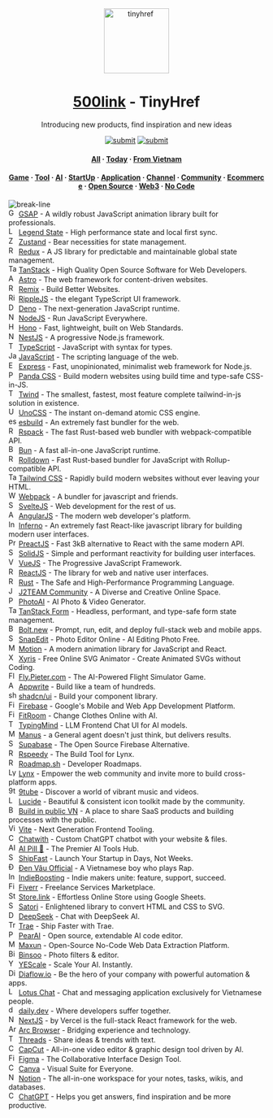 <div align="center"><a target="_blank" href="https://tinyhref.com"><img src="https://i.imgur.com/cY13Vvb.png" height="128" alt="tinyhref"/></a></div>
<h1 align="center"><a target="_blank" href="https://tinyhref.com">500link</a> - TinyHref</h1>
<p align="center">Introducing new products, find inspiration and new ideas</p>

<div align="center"><a target="_blank" href="https://tinyhref.com/submit"><img src="https://img.shields.io/badge/Submit-c32769.svg?style=flat" alt="submit"/></a>
<a target="_blank" href="https://x.com/intent/follow?screen_name=tinyhref"><img src="https://img.shields.io/twitter/follow/tinyhref" alt="submit"/></a></div>

<h4 align="center"><a target="_blank" href="https://tinyhref.com/launch/all">All</a> · <a target="_blank" href="https://tinyhref.com/launch/today">Today</a> · <a target="_blank" href="https://tinyhref.com/launch/vietnam">From Vietnam</a></h4>

<h4 align="center"><a target="_blank" href="https://tinyhref.com/launch/game">Game</a> · <a target="_blank" href="https://tinyhref.com/launch/tool">Tool</a> · <a target="_blank" href="https://tinyhref.com/launch/ai">AI</a> · <a target="_blank" href="https://tinyhref.com/launch/startup">StartUp</a> · <a target="_blank" href="https://tinyhref.com/launch/application">Application</a> · <a target="_blank" href="https://tinyhref.com/launch/channel">Channel</a> · <a target="_blank" href="https://tinyhref.com/launch/community">Community</a> · <a target="_blank" href="https://tinyhref.com/launch/ecommerce">Ecommerce</a> · <a target="_blank" href="https://tinyhref.com/launch/open-source">Open Source</a> · <a target="_blank" href="https://tinyhref.com/launch/web3">Web3</a> · <a target="_blank" href="https://tinyhref.com/launch/no-code">No Code</a></h4>

<img src="https://i.imgur.com/waxVImv.png" alt="break-line"/>

<div><img width="16" src="https://esm.sh/public-cdn@1.1.84219-1759047383343/gsap-logo.png" alt="GSAP"/> <a target="_blank" href="https://tinyhref.com/gsap">GSAP</a> - A wildly robust JavaScript animation library built for professionals.</div>
<div><img width="16" src="https://esm.sh/public-cdn-vn@1.1.42177-1759044019682/legend-logo.png" alt="Legend State"/> <a target="_blank" href="https://tinyhref.com/legend-state">Legend State</a> - High performance state and local first sync.</div>
<div><img width="16" src="https://esm.sh/cdn-free-hn@1.1.47194-1757755464997/zustand-logo.png" alt="Zustand"/> <a target="_blank" href="https://tinyhref.com/zustand">Zustand</a> - Bear necessities for state management.</div>
<div><img width="16" src="https://esm.sh/link-cdn-free-vi@1.1.72133-1757754682843/redux-logo.png" alt="Redux"/> <a target="_blank" href="https://tinyhref.com/redux">Redux</a> - A JS library for predictable and maintainable global state management.</div>
<div><img width="16" src="https://esm.sh/link-cdn-free@1.1.26653-1757752209808/tanstack-logo.png" alt="TanStack"/> <a target="_blank" href="https://tinyhref.com/tanstack">TanStack</a> - High Quality Open Source Software for Web Developers.</div>
<div><img width="16" src="https://esm.sh/public-cdn-vi@1.1.15749-1757750597966/astro-logo.png" alt="Astro"/> <a target="_blank" href="https://tinyhref.com/astro">Astro</a> - The web framework for content-driven websites.</div>
<div><img width="16" src="https://esm.sh/file-cdn-free-hn@1.1.73376-1757749797421/remix-logo.png" alt="Remix"/> <a target="_blank" href="https://tinyhref.com/remix">Remix</a> - Build Better Websites.</div>
<div><img width="16" src="https://esm.sh/file-cdn-free@1.1.12515-1757689309139/ripple-logo.jpg" alt="RippleJS"/> <a target="_blank" href="https://tinyhref.com/ripple">RippleJS</a> - the elegant TypeScript UI framework.</div>
<div><img width="16" src="https://esm.sh/public-cdn@1.1.51396-1757432016494/deno-logo.svg" alt="Deno"/> <a target="_blank" href="https://tinyhref.com/deno">Deno</a> - The next-generation JavaScript runtime.</div>
<div><img width="16" src="https://esm.sh/public-cdn-dn@1.1.29718-1757427837670/nodejs-logo.png" alt="NodeJS"/> <a target="_blank" href="https://tinyhref.com/nodejs">NodeJS</a> - Run JavaScript Everywhere.</div>
<div><img width="16" src="https://esm.sh/cdn-free-hn@1.1.73573-1757423408553/hono-logo.svg" alt="Hono"/> <a target="_blank" href="https://tinyhref.com/hono">Hono</a> - Fast, lightweight, built on Web Standards.</div>
<div><img width="16" src="https://esm.sh/link-cdn-free-vn@1.1.28799-1757422438131/nestjs-logo.svg" alt="NestJS"/> <a target="_blank" href="https://tinyhref.com/nestjs">NestJS</a> - A progressive Node.js framework.</div>
<div><img width="16" src="https://esm.sh/file-public-cdn@1.1.55921-1757309178575/typescript-logo.png" alt="TypeScript"/> <a target="_blank" href="https://tinyhref.com/typescript">TypeScript</a> - JavaScript with syntax for types.</div>
<div><img width="16" src="https://esm.sh/link-cdn-free-hn@1.1.26243-1757308495914/javascript-logo.png" alt="JavaScript"/> <a target="_blank" href="https://tinyhref.com/javascript">JavaScript</a> - The scripting language of the web.</div>
<div><img width="16" src="https://esm.sh/link-public-cdn-vn@1.1.77156-1757379423551/express-logo.png" alt="Express"/> <a target="_blank" href="https://tinyhref.com/express">Express</a> - Fast, unopinionated, minimalist web framework for Node.js.</div>
<div><img width="16" src="https://esm.sh/public-cdn@1.1.91275-1757262375218/panda-css-logo.png" alt="Panda CSS"/> <a target="_blank" href="https://tinyhref.com/panda-css">Panda CSS</a> - Build modern websites using build time and type-safe CSS-in-JS.</div>
<div><img width="16" src="https://esm.sh/cdn-free-vn@1.1.76627-1757261433231/twind-logo-animated.svg" alt="Twind"/> <a target="_blank" href="https://tinyhref.com/twind">Twind</a> - The smallest, fastest, most feature complete tailwind-in-js solution in existence.</div>
<div><img width="16" src="https://esm.sh/cdn-free-dn@1.1.92962-1757260509210/unocss-logo.svg" alt="UnoCSS"/> <a target="_blank" href="https://tinyhref.com/unocss">UnoCSS</a> - The instant on-demand atomic CSS engine.</div>
<div><img width="16" src="https://esm.sh/public-cdn-vi@1.1.77929-1757259051732/esbuild-logo.svg" alt="esbuild"/> <a target="_blank" href="https://tinyhref.com/esbuild">esbuild</a> - An extremely fast bundler for the web.</div>
<div><img width="16" src="https://esm.sh/link-cdn-free-vi@1.1.39372-1757258408247/rspack-logo.png" alt="Rspack"/> <a target="_blank" href="https://tinyhref.com/rspack">Rspack</a> - The fast Rust-based web bundler with webpack-compatible API.</div>
<div><img width="16" src="https://esm.sh/link-public-cdn-hcm@1.1.91753-1757256927226/bun-logo.png" alt="Bun"/> <a target="_blank" href="https://tinyhref.com/bun">Bun</a> - A fast all-in-one JavaScript runtime.</div>
<div><img width="16" src="https://esm.sh/link-public-cdn-hn@1.1.28994-1757252102111/rolldown-logo.svg" alt="Rolldown"/> <a target="_blank" href="https://tinyhref.com/rolldown">Rolldown</a> - Fast Rust-based bundler for JavaScript with Rollup-compatible API.</div>
<div><img width="16" src="https://esm.sh/file-cdn-free-dn@1.1.79278-1757244900260/tailwind-logo.png" alt="Tailwind CSS"/> <a target="_blank" href="https://tinyhref.com/tailwind">Tailwind CSS</a> - Rapidly build modern websites without ever leaving your HTML.</div>
<div><img width="16" src="https://esm.sh/public-cdn@1.1.95383-1757243933288/webpack-logo.png" alt="Webpack"/> <a target="_blank" href="https://tinyhref.com/webpack">Webpack</a> - A bundler for javascript and friends.</div>
<div><img width="16" src="https://esm.sh/link-cdn-free-hn@1.1.15333-1757219466033/svelte-logo.jpg" alt="SvelteJS"/> <a target="_blank" href="https://tinyhref.com/svelte">SvelteJS</a> - Web development for the rest of us.</div>
<div><img width="16" src="https://esm.sh/file-public-cdn@1.1.35749-1757218899579/angular-logo.png" alt="AngularJS"/> <a target="_blank" href="https://tinyhref.com/angular">AngularJS</a> - The modern web developer&#x27;s platform.</div>
<div><img width="16" src="https://esm.sh/link-cdn-free@1.1.25292-1757217695940/inferno-logo.png" alt="Inferno"/> <a target="_blank" href="https://tinyhref.com/inferno">Inferno</a> - An extremely fast React-like javascript library for building modern user interfaces.</div>
<div><img width="16" src="https://esm.sh/link-cdn-free-vi@1.1.76521-1757215439376/preact-logo.png" alt="PreactJS"/> <a target="_blank" href="https://tinyhref.com/preact">PreactJS</a> - Fast 3kB alternative to React with the same modern API.</div>
<div><img width="16" src="https://esm.sh/cdn-free-vi@1.1.81988-1757181439969/solid-logo.png" alt="SolidJS"/> <a target="_blank" href="https://tinyhref.com/solid">SolidJS</a> - Simple and performant reactivity for building user interfaces.</div>
<div><img width="16" src="https://esm.sh/public-cdn-vi@1.1.83168-1757178405765/vue-logo.png" alt="VueJS"/> <a target="_blank" href="https://tinyhref.com/vuejs">VueJS</a> - The Progressive JavaScript Framework.</div>
<div><img width="16" src="https://esm.sh/file-public-cdn-hcm@1.1.68955-1757171948700/logo-react.png" alt="ReactJS"/> <a target="_blank" href="https://tinyhref.com/react">ReactJS</a> - The library for web and native user interfaces.</div>
<div><img width="16" src="https://i.imgur.com/0LnuA9r.png" alt="Rust"/> <a target="_blank" href="https://tinyhref.com/rust">Rust</a> - The Safe and High-Performance Programming Language.</div>
<div><img width="16" src="https://i.imgur.com/8T7X8al.png" alt="J2TEAM Community"/> <a target="_blank" href="https://tinyhref.com/j2team">J2TEAM Community</a> - A Diverse and Creative Online Space.</div>
<div><img width="16" src="https://i.imgur.com/fxv2lJO.png" alt="PhotoAI"/> <a target="_blank" href="https://tinyhref.com/photoai">PhotoAI</a> - AI Photo &amp; Video Generator.</div>
<div><img width="16" src="https://i.imgur.com/qOjDNCk.jpeg" alt="TanStack Form"/> <a target="_blank" href="https://tinyhref.com/tanstack-form">TanStack Form</a> - Headless, performant, and type-safe form state management.</div>
<div><img width="16" src="https://i.imgur.com/yNJNkcf.png" alt="Bolt.new"/> <a target="_blank" href="https://tinyhref.com/bolt.new">Bolt.new</a> - Prompt, run, edit, and deploy full-stack web and mobile apps.</div>
<div><img width="16" src="https://i.imgur.com/jAeiAIK.jpeg" alt="SnapEdit"/> <a target="_blank" href="https://tinyhref.com/snapedit">SnapEdit</a> - Photo Editor Online - AI Editing Photo Free.</div>
<div><img width="16" src="https://i.imgur.com/cUzM1O4.jpeg" alt="Motion"/> <a target="_blank" href="https://tinyhref.com/motion">Motion</a> - A modern animation library for JavaScript and React.</div>
<div><img width="16" src="https://i.imgur.com/57xxGKM.png" alt="Xyris"/> <a target="_blank" href="https://tinyhref.com/xyris">Xyris</a> - Free Online SVG Animator - Create Animated SVGs without Coding.</div>
<div><img width="16" src="https://i.imgur.com/hPz3X5e.png" alt="Fly.Pieter.com"/> <a target="_blank" href="https://tinyhref.com/fly-pieter">Fly.Pieter.com</a> - The AI-Powered Flight Simulator Game.</div>
<div><img width="16" src="https://i.imgur.com/4TyovfU.png" alt="Appwrite"/> <a target="_blank" href="https://tinyhref.com/appwrite">Appwrite</a> - Build like a team of hundreds.</div>
<div><img width="16" src="https://i.imgur.com/zuIe6gd.png" alt="shadcn/ui"/> <a target="_blank" href="https://tinyhref.com/shadcn-ui">shadcn/ui</a> - Build your component library.</div>
<div><img width="16" src="https://i.imgur.com/Bq0Oya2.png" alt="Firebase"/> <a target="_blank" href="https://tinyhref.com/firebase">Firebase</a> - Google&#x27;s Mobile and Web App Development Platform.</div>
<div><img width="16" src="https://i.imgur.com/UTt7DPT.jpeg" alt="FitRoom"/> <a target="_blank" href="https://tinyhref.com/fitroom">FitRoom</a> - Change Clothes Online with AI.</div>
<div><img width="16" src="https://i.imgur.com/2MTGjUR.jpeg" alt="TypingMind"/> <a target="_blank" href="https://tinyhref.com/typingmind">TypingMind</a> - LLM Frontend Chat UI for AI models.</div>
<div><img width="16" src="https://i.imgur.com/Lyp5yTG.png" alt="Manus"/> <a target="_blank" href="https://tinyhref.com/manus">Manus</a> - a General agent doesn&#x27;t just think, but delivers results.</div>
<div><img width="16" src="https://i.imgur.com/CJPDTwN.png" alt="Supabase"/> <a target="_blank" href="https://tinyhref.com/supabase">Supabase</a> - The Open Source Firebase Alternative.</div>
<div><img width="16" src="https://i.imgur.com/8HZN9bD.png" alt="Rspeedy"/> <a target="_blank" href="https://tinyhref.com/rspeedy">Rspeedy</a> - The Build Tool for Lynx.</div>
<div><img width="16" src="https://i.imgur.com/WEwgl3f.png" alt="Roadmap.sh"/> <a target="_blank" href="https://tinyhref.com/roadmap.sh">Roadmap.sh</a> - Developer Roadmaps.</div>
<div><img width="16" src="https://i.imgur.com/ZMw21gh.png" alt="Lynx"/> <a target="_blank" href="https://tinyhref.com/lynxjs">Lynx</a> - Empower the web community and invite more to build cross-platform apps.</div>
<div><img width="16" src="https://i.imgur.com/Pqj8dET.jpeg" alt="9tube"/> <a target="_blank" href="https://tinyhref.com/9tube">9tube</a> - Discover a world of vibrant music and videos.</div>
<div><img width="16" src="https://i.imgur.com/bSzj8jI.png" alt="Lucide"/> <a target="_blank" href="https://tinyhref.com/lucide">Lucide</a> - Beautiful &amp; consistent icon toolkit made by the community.</div>
<div><img width="16" src="https://i.imgur.com/bPJcYuZ.jpeg" alt="Build in public VN"/> <a target="_blank" href="https://tinyhref.com/buildinpublicvn">Build in public VN</a> - A place to share SaaS products and building processes with the public.</div>
<div><img width="16" src="https://i.imgur.com/YU7Z25D.png" alt="Vite"/> <a target="_blank" href="https://tinyhref.com/vite">Vite</a> - Next Generation Frontend Tooling.</div>
<div><img width="16" src="https://i.imgur.com/u8m14nY.png" alt="Chatwith"/> <a target="_blank" href="https://tinyhref.com/chatwith">Chatwith</a> - Custom ChatGPT chatbot with your website &amp; files.</div>
<div><img width="16" src="https://i.imgur.com/4gPkxSI.png" alt="AI Pill 💊"/> <a target="_blank" href="https://tinyhref.com/aipill">AI Pill 💊</a> - The Premier AI Tools Hub.</div>
<div><img width="16" src="https://i.imgur.com/ccSc5TM.png" alt="ShipFast"/> <a target="_blank" href="https://tinyhref.com/shipfast">ShipFast</a> - Launch Your Startup in Days, Not Weeks.</div>
<div><img width="16" src="https://i.imgur.com/TZ7x9Ag.jpeg" alt="Đen Vâu Official"/> <a target="_blank" href="https://tinyhref.com/denvau">Đen Vâu Official</a> - A Vietnamese boy who plays Rap.</div>
<div><img width="16" src="https://i.imgur.com/Ct2G0eR.jpeg" alt="IndieBoosting"/> <a target="_blank" href="https://tinyhref.com/indieboosting">IndieBoosting</a> - Indie makers unite: feature, support, succeed.</div>
<div><img width="16" src="https://i.imgur.com/Zf5p3Hk.png" alt="Fiverr"/> <a target="_blank" href="https://tinyhref.com/fiverr">Fiverr</a> - Freelance Services Marketplace.</div>
<div><img width="16" src="https://i.imgur.com/lLFqx34.png" alt="Store.link"/> <a target="_blank" href="https://tinyhref.com/store.link">Store.link</a> - Effortless Online Store using Google Sheets.</div>
<div><img width="16" src="https://i.imgur.com/SjjBGUT.png" alt="Satori"/> <a target="_blank" href="https://tinyhref.com/satori">Satori</a> - Enlightened library to convert HTML and CSS to SVG.</div>
<div><img width="16" src="https://i.imgur.com/ebTW2Oq.png" alt="DeepSeek"/> <a target="_blank" href="https://tinyhref.com/deepseek">DeepSeek</a> - Chat with DeepSeek AI.</div>
<div><img width="16" src="https://i.imgur.com/YTMBMXC.png" alt="Trae"/> <a target="_blank" href="https://tinyhref.com/trae">Trae</a> - Ship Faster with Trae.</div>
<div><img width="16" src="https://i.imgur.com/tal6wNl.png" alt="PearAI"/> <a target="_blank" href="https://tinyhref.com/pearai">PearAI</a> - Open source, extendable AI code editor.</div>
<div><img width="16" src="https://i.imgur.com/umJB5tM.png" alt="Maxun"/> <a target="_blank" href="https://tinyhref.com/maxun">Maxun</a> - Open-Source No-Code Web Data Extraction Platform.</div>
<div><img width="16" src="https://i.imgur.com/GtwsHvB.jpeg" alt="Binsoo"/> <a target="_blank" href="https://tinyhref.com/binsoo">Binsoo</a> - Photo filters &amp; editor.</div>
<div><img width="16" src="https://i.imgur.com/gpoybl3.jpeg" alt="YEScale"/> <a target="_blank" href="https://tinyhref.com/yescale">YEScale</a> - Scale Your AI. Instantly.</div>
<div><img width="16" src="https://i.imgur.com/BU156hf.gif" alt="Diaflow.io"/> <a target="_blank" href="https://tinyhref.com/diaflow">Diaflow.io</a> - Be the hero of your company with powerful automation &amp; apps.</div>
<div><img width="16" src="https://i.imgur.com/Imzg8Lv.png" alt="Lotus Chat"/> <a target="_blank" href="https://tinyhref.com/lotuschat">Lotus Chat</a> - Chat and messaging application exclusively for Vietnamese people.</div>
<div><img width="16" src="https://i.imgur.com/G1IX8Cd.png" alt="daily.dev"/> <a target="_blank" href="https://tinyhref.com/daily-dev">daily.dev</a> - Where developers suffer together.</div>
<div><img width="16" src="https://i.imgur.com/cAeBStc.png" alt="NextJS"/> <a target="_blank" href="https://tinyhref.com/nextjs">NextJS</a> - by Vercel is the full-stack React framework for the web.</div>
<div><img width="16" src="https://i.imgur.com/LRHxdYd.jpeg" alt="Arc Browser"/> <a target="_blank" href="https://tinyhref.com/arc-browser">Arc Browser</a> - Bridging experience and technology.</div>
<div><img width="16" src="https://i.imgur.com/IBPDttk.png" alt="Threads"/> <a target="_blank" href="https://tinyhref.com/threads">Threads</a> - Share ideas &amp; trends with text.</div>
<div><img width="16" src="https://i.imgur.com/flNuwaP.png" alt="CapCut"/> <a target="_blank" href="https://tinyhref.com/capcut">CapCut</a> - All-in-one video editor &amp; graphic design tool driven by AI.</div>
<div><img width="16" src="https://i.imgur.com/25mnkzJ.png" alt="Figma"/> <a target="_blank" href="https://tinyhref.com/figma">Figma</a> - The Collaborative Interface Design Tool.</div>
<div><img width="16" src="https://i.imgur.com/DCXLu8x.jpeg" alt="Canva"/> <a target="_blank" href="https://tinyhref.com/canva">Canva</a> - Visual Suite for Everyone.</div>
<div><img width="16" src="https://i.imgur.com/u8dRWfg.png" alt="Notion"/> <a target="_blank" href="https://tinyhref.com/notion">Notion</a> - The all-in-one workspace for your notes, tasks, wikis, and databases.</div>
<div><img width="16" src="https://i.imgur.com/vKddPK2.png" alt="ChatGPT"/> <a target="_blank" href="https://tinyhref.com/chatgpt">ChatGPT</a> - Helps you get answers, find inspiration and be more productive.</div>
